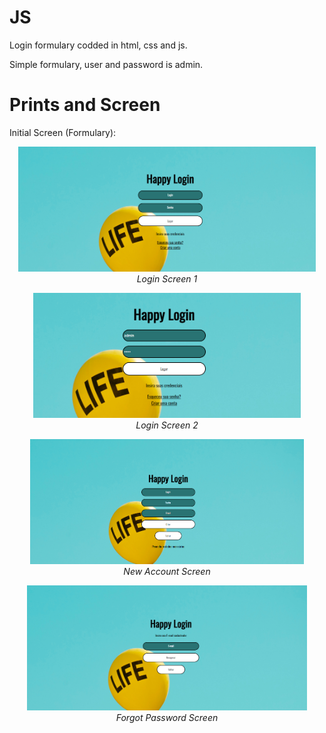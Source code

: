 # JS


Login formulary codded in html, css and js.


Simple formulary, user and password is admin.


# Prints and Screen


Initial Screen (Formulary):


<p align="center">
  <img height=200 src="/img/Screenshot_1.png" >
  <br>
  <i>Login Screen 1</i>
</p>


<p align="center">
  <img height=200 src="/img/Screenshot_2.png" >
  <br>
  <i>Login Screen 2</i>
</p>


<p align="center">
  <img height=200 src="/img/Screenshot_3.png" >
  <br>
  <i>New Account Screen</i>
</p>


<p align="center">
  <img height=200 src="/img/Screenshot_4.png" >
  <br>
  <i>Forgot Password Screen</i>
</p>